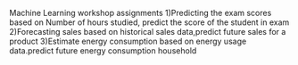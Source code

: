 Machine Learning workshop assignments
1)Predicting the exam scores based on Number of hours studied, predict the score of the student in exam
2)Forecasting sales based on historical sales data,predict future sales for a product
3)Estimate energy consumption based on energy usage data.predict future energy consumption household
